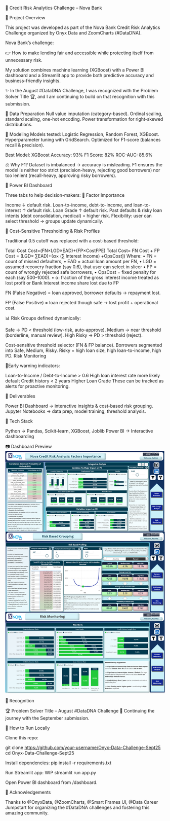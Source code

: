 📌 Credit Risk Analytics Challenge – Nova Bank



🔹 Project Overview

This project was developed as part of the Nova Bank Credit Risk Analytics Challenge organized by Onyx Data and ZoomCharts (#DataDNA).

Nova Bank’s challenge:

👉 How to make lending fair and accessible while protecting itself from unnecessary risk.

My solution combines machine learning (XGBoost) with a Power BI dashboard and a Streamlit app to provide both predictive accuracy and business-friendly insights.

✨ In the August #DataDNA Challenge, I was recognized with the Problem Solver Title 🏆, and I am continuing to build on that recognition with this submission.


🔹 Data Preparation
Null value imputation (category-based).
Ordinal scaling, standard scaling, one-hot encoding.
Power transformation for right-skewed distributions.

🔹 Modeling
Models tested: Logistic Regression, Random Forest, XGBoost.
Hyperparameter tuning with GridSearch.
Optimized for F1-score (balances recall & precision).

Best Model: XGBoost
Accuracy: 93%
F1 Score: 82%
ROC-AUC: 85.6%

⚖️ Why F1?
Dataset is imbalanced → accuracy is misleading. F1 ensures the model is neither too strict (precision-heavy, rejecting good borrowers) nor too lenient (recall-heavy, approving risky borrowers).

📌 Power BI Dashboard

Three tabs to help decision-makers:
🔹 Factor Importance

Income ↓ default risk.
Loan-to-income, debt-to-income, and loan-to-interest ↑ default risk.
Loan Grade ↑ default risk.
Past defaults & risky loan intents (debt consolidation, medical) = higher risk.
Flexibility: user can select threshold → groups update dynamically.

🔹 Cost-Sensitive Thresholding & Risk Profiles

Traditional 0.5 cutoff was replaced with a cost-based threshold:

Total Cost
Cost=(FN×LGD×EAD)+(FP×CostFPE)
Total Cost= FN Cost + FP Cost = (LGD× ∑EAD)+(α× (∑ Interest Income) +OpsCost])
Where:
•	FN = count of missed defaulters,
•	EAD = actual loan amount per FN,
•	LGD = assumed recovery fraction (say 0.6), that user can select in slicer
•	FP = count of wrongly rejected safe borrowers,
•	OpsCost = fixed penalty for each (say $500–$1000).
• α: fraction of the gross interest income treated as lost profit or Bank Interest income share lost due to FP

FN (False Negative) = loan approved, borrower defaults → repayment lost.

FP (False Positive) = loan rejected though safe → lost profit + operational cost.


📊 Risk Groups defined dynamically:

Safe → PD < threshold (low-risk, auto-approve).
Medium → near threshold (borderline, manual review).
High Risky → PD > threshold (reject).

Cost-sensitive threshold selector (FN & FP balance).
Borrowers segmented into Safe, Medium, Risky.
Risky = high loan size, high loan-to-income, high PD.
Risk Monitoring

🔹Early warning indicators:

Loan-to-Income / Debt-to-Income > 0.6
High loan interest rate more likely default
Credit history < 2 years
Higher Loan Grade
These can be tracked as alerts for proactive monitoring.


🔹 Deliverables

Power BI Dashboard → interactive insights & cost-based risk grouping.
Jupyter Notebooks → data prep, model training, threshold analysis.


🔹 Tech Stack

Python → Pandas, Scikit-learn, XGBoost, Joblib
Power BI → Interactive dashboarding


📷 Dashboard Preview ![Dashboard Preview](Nova_Bank_Credit_Analysis.png)

🔹 Recognition

🏆 Problem Solver Title – August #DataDNA Challenge
🙌 Continuing the journey with the September submission.


🔹 How to Run Locally

Clone this repo:

git clone https://github.com/your-username/Onyx-Data-Challenge-Sept25
cd Onyx-Data-Challenge-Sept25



Install dependencies:
pip install -r requirements.txt


Run Streamlit app: WIP streamlit run app.py


Open Power BI dashboard from /dashboard.

🔹 Acknowledgements

Thanks to @OnyxData, @ZoomCharts, @Smart Frames UI, @Data Career Jumpstart for organizing the #DataDNA challenges and fostering this amazing community.
